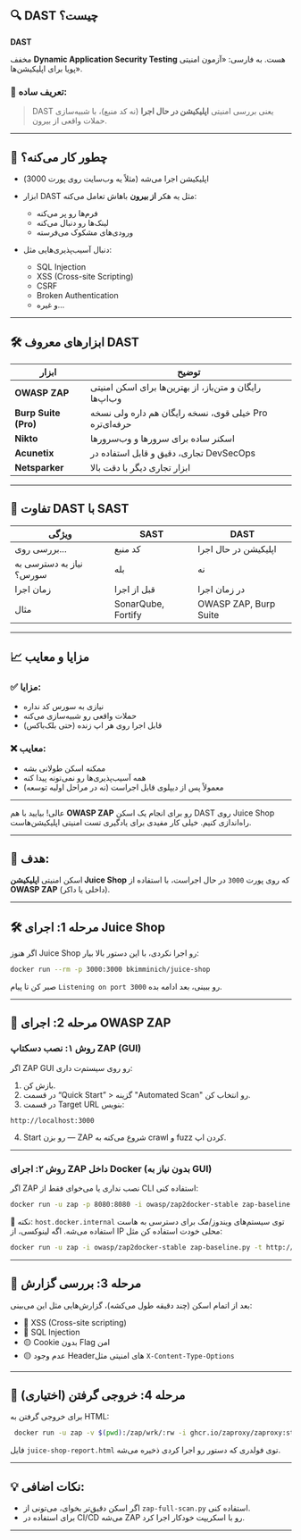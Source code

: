 

## 🔍 DAST چیست؟

**DAST** 

مخفف **Dynamic Application Security Testing** هست.
به فارسی: «آزمون امنیتی پویا برای اپلیکیشن‌ها».

### 📌 تعریف ساده:

> DAST
یعنی بررسی امنیتی **اپلیکیشن در حال اجرا** (نه کد منبع)، با شبیه‌سازی حملات واقعی از بیرون.

---

## 🧠 چطور کار می‌کنه؟

* اپلیکیشن اجرا می‌شه (مثلاً یه وب‌سایت روی پورت 3000)
* ابزار DAST مثل یه هکر **از بیرون** باهاش تعامل می‌کنه:

  * فرم‌ها رو پر می‌کنه
  * لینک‌ها رو دنبال می‌کنه
  * ورودی‌های مشکوک می‌فرسته
* دنبال آسیب‌پذیری‌هایی مثل:

  * SQL Injection
  * XSS (Cross-site Scripting)
  * CSRF
  * Broken Authentication
  * و غیره...

---

## 🛠️ ابزارهای معروف DAST

| ابزار                | توضیح                                                    |
| -------------------- | -------------------------------------------------------- |
| **OWASP ZAP**        | رایگان و متن‌باز، از بهترین‌ها برای اسکن امنیتی وب‌اپ‌ها |
| **Burp Suite (Pro)** | خیلی قوی، نسخه رایگان هم داره ولی نسخه Pro حرفه‌ای‌تره   |
| **Nikto**            | اسکنر ساده برای سرورها و وب‌سرورها                       |
| **Acunetix**         | تجاری، دقیق و قابل استفاده در DevSecOps                  |
| **Netsparker**       | ابزار تجاری دیگر با دقت بالا                             |

---

## 🔬 تفاوت DAST با SAST

| ویژگی                   | SAST               | DAST                  |
| ----------------------- | ------------------ | --------------------- |
| بررسی روی...            | کد منبع            | اپلیکیشن در حال اجرا  |
| نیاز به دسترسی به سورس؟ | بله                | نه                    |
| زمان اجرا               | قبل از اجرا        | در زمان اجرا          |
| مثال                    | SonarQube, Fortify | OWASP ZAP, Burp Suite |

---

## 📈 مزایا و معایب

### ✅ مزایا:

* نیازی به سورس کد نداره
* حملات واقعی رو شبیه‌سازی می‌کنه
* قابل اجرا روی هر اپ زنده (حتی بلک‌باکس)

### ❌ معایب:

* ممکنه اسکن طولانی بشه
* همه آسیب‌پذیری‌ها رو نمی‌تونه پیدا کنه
* معمولاً پس از دیپلوی قابل اجراست (نه در مراحل اولیه توسعه)

---



عالی! بیایید با هم **OWASP ZAP** رو برای انجام یک اسکن DAST روی Juice Shop راه‌اندازی کنیم. خیلی کار مفیدی برای یادگیری تست امنیتی اپلیکیشن‌هاست.

---

## 🎯 هدف:

اسکن امنیتی **اپلیکیشن Juice Shop** که روی پورت `3000` در حال اجراست، با استفاده از **OWASP ZAP** (داخلی یا داکر).

---

## 🛠️ مرحله 1: اجرای Juice Shop

اگر هنوز Juice Shop رو اجرا نکردی، با این دستور بالا بیار:

```bash
docker run --rm -p 3000:3000 bkimminich/juice-shop
```

صبر کن تا پیام `Listening on port 3000` رو ببینی، بعد ادامه بده.

---

## 🧪 مرحله 2: اجرای OWASP ZAP

### روش ۱: نصب دسکتاپ ZAP (GUI)

اگر ZAP GUI رو روی سیستم‌ت داری:

1. بازش کن.
2. در قسمت “Quick Start” > گزینه "Automated Scan" رو انتخاب کن.
3. در قسمت Target URL بنویس:

```
http://localhost:3000
```

4. Start رو بزن — ZAP شروع می‌کنه به crawl و fuzz کردن اپ.

---

### روش ۲: اجرای ZAP داخل Docker (بدون نیاز به GUI)

اگر ZAP نصب نداری یا می‌خوای فقط از CLI استفاده کنی:

```bash
docker run -u zap -p 8080:8080 -i owasp/zap2docker-stable zap-baseline.py -t http://host.docker.internal:3000
```

📌 نکته: `host.docker.internal` توی سیستم‌های ویندوز/مک برای دسترسی به هاست استفاده می‌شه. اگه لینوکسی، از IP محلی خودت استفاده کن مثل:

```bash
docker run -u zap -i owasp/zap2docker-stable zap-baseline.py -t http://192.168.1.100:3000
```

---

## 📝 مرحله 3: بررسی گزارش

بعد از اتمام اسکن (چند دقیقه طول می‌کشه)، گزارش‌هایی مثل این می‌بینی:

* 🔴 XSS (Cross-site scripting)
* 🔴 SQL Injection
* 🟡 Cookie بدون Flag امن
* 🟡 عدم وجود Headerهای امنیتی مثل `X-Content-Type-Options`

---

## 🧾 مرحله 4: خروجی گرفتن (اختیاری)

برای خروجی گرفتن به HTML:

```bash
 docker run -u zap -v $(pwd):/zap/wrk/:rw -i ghcr.io/zaproxy/zaproxy:stable  zap-baseline.py -t http://192.168.72.60:3000 -r juice-shop-report.html
```

فایل `juice-shop-report.html` توی فولدری که دستور رو اجرا کردی ذخیره می‌شه.

---

## 💡 نکات اضافی:

* اگر اسکن دقیق‌تر بخوای، می‌تونی از `zap-full-scan.py` استفاده کنی.
* برای استفاده در CI/CD می‌شه ZAP رو با اسکریپت خودکار اجرا کرد.

---
